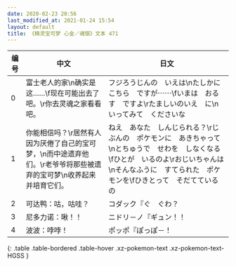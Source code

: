 ```yaml
---
date: 2020-02-23 20:56
last_modified_at: 2021-01-24 15:54
layout: default
title: 《精灵宝可梦 心金／魂银》文本 471
---
```

| 编号 | 中文 | 日文 |
| ---- | ---- | ---- |
| 0 | 富士老人的家\n确实是这……\f现在可能出去了吧。\r你去灵魂之家看看吧。 | フジろうじんの　いえは\nたしかに　こちら　ですが⋯⋯\fいまは　おるす　ですよ\rたましいのいえ　に\nいってみて　くださいな |
| 1 | 你能相信吗？\r居然有人因为厌倦了自己的宝可梦，\n而中途遗弃他们。\r老爷爷将那些被遗弃的宝可梦\n收养起来并培育它们。 | ねえ　あなた　しんじられる？\rじぶんの　ポケモンに　あきちゃって\nとちゅうで　せわを　しなくなる\fひとが　いるのよ\rおじいちゃんは\nそんなふうに　すてられた　ポケモンを\fひきとって　そだてているの |
| 2 | 可达鸭：咕，咕哇？ | コダック『ぐ　ぐわ？ |
| 3 | 尼多力诺：啾！！ | ニドリ－ノ『ギュン！！ |
| 4 | 波波：哱哱！ | ポッポ『ぽっぽ－！ |
{: .table .table-bordered .table-hover .xz-pokemon-text .xz-pokemon-text-HGSS }